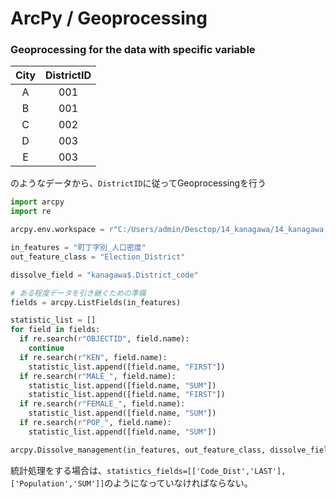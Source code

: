 # ArcPy / Geoprocessing

### Geoprocessing for the data with specific variable
| City | DistrictID |
|:----:|:----------:|
|   A  |     001    |
|   B  |     001    |
|   C  |     002    |
|   D  |     003    |
|   E  |     003    |
のようなデータから、`DistrictID`に従ってGeoprocessingを行う<br>

```Python
import arcpy
import re

arcpy.env.workspace = r"C:/Users/admin/Desctop/14_kanagawa/14_kanagawa.gdb"

in_features = "町丁字別_人口密度"
out_feature_class = "Election_District"

dissolve_field = "kanagawa$.District_code"

# ある程度データを引き継ぐための準備
fields = arcpy.ListFields(in_features)

statistic_list = []
for field in fields:
  if re.search(r"OBJECTID", field.name):
    continue
  if re.search(r"KEN", field.name):
    statistic_list.append([field.name, "FIRST"])
  if re.search(r"MALE_", field.name):
    statistic_list.append([field.name, "SUM"])
    statistic_list.append([field.name, "FIRST"])
  if re.search(r"FEMALE_", field.name):
    statistic_list.append([field.name, "SUM"])
  if re.search(r"POP_", field.name):
    statistic_list.append([field.name, "SUM"])

arcpy.Dissolve_management(in_features, out_feature_class, dissolve_field, statistic_list, "MULTI_PART", "DISSOLVE_LINES")
```
統計処理をする場合は、`statistics_fields=[['Code_Dist','LAST'],['Population','SUM']]`のようになっていなければならない。

